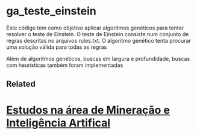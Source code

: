# ga_teste_einstein
Este código tem como objetivo aplicar algoritmos genéticos para tentar resolver o teste de Einstein.
O teste de Einstein consiste num conjunto de regras descritas no arquivos rules.txt.
O algoritmo genético tenta procurar uma solução válida para todas as regras

Além de algoritmos genéticos, buscas em largura e profundidade, buscas com heurísticas também foram implementadas

## Related

# [Estudos na área de Mineração e Inteligência Artifical](https://github.com/Haiga/Trabalhos/tree/master/Minera%C3%A7%C3%A3o%20e%20IA)
